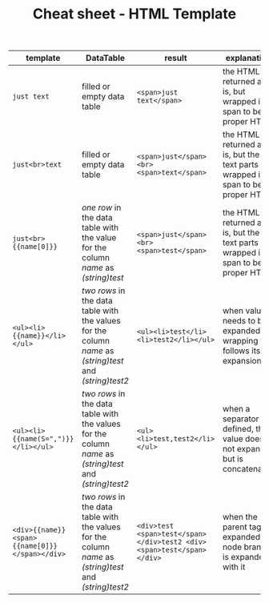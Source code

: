 ﻿---
order: 2
title: Cheat sheet - HTML Template
menu: Cheat sheet
toc: false
--- 

| template | DataTable | result | explanation |
|---|---|---|---|
| `just text` | filled or empty data table | `<span>just text</span>` | the HTML is returned as is, but wrapped in a span to be proper HTML
| `just<br>text` | filled or empty data table | `<span>just</span><br><span>text</span>` | the HTML is returned as is, but the text parts wrapped in a span to be proper HTML
| `just<br>{{name[0]}}` | *one row* in the data table with the value for the column *name* as *(string)test*  | `<span>just</span><br><span>test</span>` | the HTML is returned as is, but the text parts wrapped in a span to be proper HTML
| `<ul><li>{{name}}</li></ul>` | *two rows* in the data table with the values for the column *name* as *(string)test* and *(string)test2*  | `<ul><li>test</li><li>test2</li></ul>` | when value needs to be expanded the wrapping tag follows its expansion
| `<ul><li>{{name(S=",")}}</li></ul>` | *two rows* in the data table with the values for the column *name* as *(string)test* and *(string)test2*  | `<ul><li>test,test2</li></ul>` | when a separator is defined, the value does not expand but is concatenated
| `<div>{{name}} <span>{{name[0]}}</span></div>` | *two rows* in the data table with the values for the column *name* as *(string)test* and *(string)test2*  | `<div>test <span>test</span></div>test2 <div><span>test</span></div>` | when the parent tag is expanded its node branch is expanded with it
